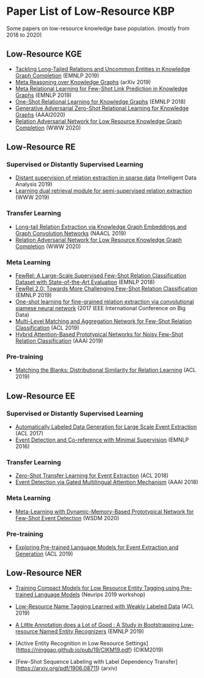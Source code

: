 # Paper List of Low-Resource KBP

Some papers on low-resource knowledge base population. (mostly from 2018 to 2020)

## Low-Resource KGE

* [Tackling Long-Tailed Relations and Uncommon Entities in Knowledge Graph Completion](https://www.aclweb.org/anthology/D19-1024.pdf) (EMNLP 2019)
* [Meta Reasoning over Knowledge Graphs](https://arxiv.org/pdf/1908.04877.pdf) (arXiv 2019)
* [Meta Relational Learning for Few-Shot Link Prediction in Knowledge Graphs](https://www.aclweb.org/anthology/D19-1431.pdf) (EMNLP 2019)
* [One-Shot Relational Learning for Knowledge Graphs](https://www.aclweb.org/anthology/D18-1223.pdf) (EMNLP 2018)
* [Generative Adversarial Zero-Shot Relational Learning for Knowledge Graphs](https://arxiv.org/pdf/2001.02332) (AAAI2020)
* [Relation Adversarial Network for Low Resource Knowledge Graph Completion](https://arxiv.org/pdf/1911.03091.pdf) (WWW 2020)

## Low-Resource RE

### Supervised or Distantly Supervised Learning

* [Distant supervision of relation extraction in sparse data](https://content.iospress.com/articles/intelligent-data-analysis/ida184238) (Intelligent Data Analysis 2019)
* [Learning dual retrieval module for semi-supervised relation extraction](https://dl.acm.org/doi/10.1145/3308558.3313573) (WWW 2019)

### Transfer Learning

* [Long-tail Relation Extraction via Knowledge Graph Embeddings and Graph Convolution Networks](https://www.aclweb.org/anthology/N19-1306.pdf) (NAACL 2019)
* [Relation Adversarial Network for Low Resource Knowledge Graph Completion](https://arxiv.org/pdf/1911.03091.pdf) (WWW 2020)

### Meta Learning

* [FewRel: A Large-Scale Supervised Few-Shot Relation Classification Dataset with State-of-the-Art Evaluation](https://www.aclweb.org/anthology/D18-1514.pdf) (EMNLP 2018)
* [FewRel 2.0: Towards More Challenging Few-Shot Relation Classification](https://www.aclweb.org/anthology/D19-1649.pdf) (EMNLP 2019)
* [One-shot learning for fine-grained relation extraction via convolutional siamese neural network](https://ieeexplore.ieee.org/document/8258168) (2017 IEEE International Conference on Big Data)
* [Multi-Level Matching and Aggregation Network for Few-Shot Relation Classification](https://www.aclweb.org/anthology/P19-1277.pdf) (ACL 2019)
* [Hybrid Attention-Based Prototypical Networks for Noisy Few-Shot Relation Classification](https://www.aaai.org/ojs/index.php/AAAI/article/view/4604) (AAAI 2019)

### Pre-training

* [Matching the Blanks: Distributional Similarity for Relation Learning](https://www.aclweb.org/anthology/P19-1279.pdf) (ACL 2019)

## Low-Resource EE

### Supervised or Distantly Supervised Learning

* [Automatically Labeled Data Generation for Large Scale Event Extraction](https://www.aclweb.org/anthology/P17-1038.pdf) (ACL 2017)
* [Event Detection and Co-reference with Minimal Supervision](https://www.aclweb.org/anthology/D16-1038.pdf) (EMNLP 2016)

### Transfer Learning

* [Zero-Shot Transfer Learning for Event Extraction](https://www.aclweb.org/anthology/P18-1201.pdf) (ACL 2018)
* [Event Detection via Gated Multilingual Attention Mechanism](https://aaai.org/ocs/index.php/AAAI/AAAI18/paper/view/16371/16017) (AAAI 2018)

### Meta Learning

* [Meta-Learning with Dynamic-Memory-Based Prototypical Network for Few-Shot Event Detection](https://dl.acm.org/doi/abs/10.1145/3336191.3371796) (WSDM 2020)

### Pre-training

* [Exploring Pre-trained Language Models for Event Extraction and Generation](https://www.aclweb.org/anthology/P19-1522.pdf) (ACL 2019)

## Low-Resource NER

* [Training Compact Models for Low Resource Entity Tagging using Pre-trained Language Models](https://arxiv.org/pdf/1910.06294) (Neurips 2019 workshop)

* [Low-Resource Name Tagging Learned with Weakly Labeled Data](https://arxiv.org/pdf/1908.09659) (ACL 2019)

* [A Little Annotation does a Lot of Good : A Study in Bootstrapping Low-resource Named Entity Recognizers](https://arxiv.org/pdf/1908.08983) (EMNLP 2019)

* [Active Entity Recognition in Low Resource Settings] (https://ninggao.github.io/pub/19/CIKM19.pdf) (CIKM2019)

* [Few-Shot Sequence Labeling with Label Dependency Transfer] (https://arxiv.org/pdf/1906.08711) (arxiv)

